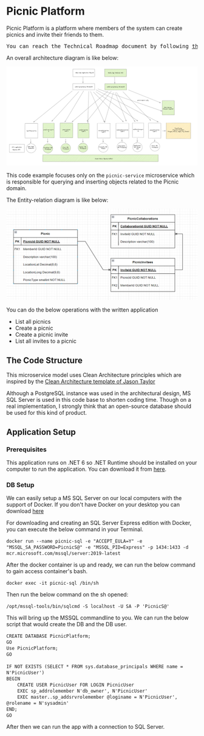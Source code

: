 ﻿# Picnic Platform

Picnic Platform is a platform where members of the system can create picnics and
invite their friends to them.

<pre>
You can reach the Technical Roadmap document by following <a href="Planning.md">this link</a>
</pre>

An overall architecture diagram is like below:

<img src="OverallArchitecture.png" width="600" />

This code example focuses only on the `picnic-service` microservice which is
responsible for querying and inserting objects related to the Picnic domain.

The Entity-relation diagram is like below:

<img src="ERDiagramForPicnic.png" width="600" />

You can do the below operations with the written application

- List all picnics
- Create a picnic
- Create a picnic invite
- List all invites to a picnic

## The Code Structure

This microservice model uses Clean Architecture principles which are inspired by
the
[Clean Architecture template of Jason Taylor](https://github.com/jasontaylordev/CleanArchitecture)

Although a PostgreSQL instance was used in the architectural design, MS SQL
Server is used in this code base to shorten coding time. Though on a
real implementation, I strongly think that an open-source database should be
used for this kind of product.

## Application Setup

### Prerequisites

This application runs on .NET 6 so .NET Runtime should be installed on your
computer to run the
application. You can download it from [here](https://dotnet.microsoft.com/en-us/download/dotnet/6.0).

### DB Setup

We can easily setup a MS SQL Server on our local computers with the support of
Docker. If you don't have Docker on your desktop you can download
[here](https://www.docker.com/)

For downloading and creating an SQL Server Express edition with Docker, you can
execute the below command in your Terminal.

```shell
docker run --name picnic-sql -e "ACCEPT_EULA=Y" -e "MSSQL_SA_PASSWORD=PicnicS@" -e "MSSQL_PID=Express" -p 1434:1433 -d mcr.microsoft.com/mssql/server:2019-latest
```

After the docker container is up and ready, we can run the below command to gain access container's bash.

```
docker exec -it picnic-sql /bin/sh
```

Then run the below command on the sh opened:
```
/opt/mssql-tools/bin/sqlcmd -S localhost -U SA -P 'PicnicS@'
```

This will bring up the MSSQL commandline to you. We can run the below script that would create the DB and the DB user.
```
CREATE DATABASE PicnicPlatform;
GO
Use PicnicPlatform;
GO

IF NOT EXISTS (SELECT * FROM sys.database_principals WHERE name = N'PicnicUser')
BEGIN
    CREATE USER PicnicUser FOR LOGIN PicnicUser
    EXEC sp_addrolemember N'db_owner', N'PicnicUser'
    EXEC master..sp_addsrvrolemember @loginame = N'PicnicUser', @rolename = N'sysadmin'
END;
GO
```

After then we can run the app with a connection to SQL Server.